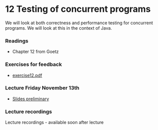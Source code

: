 # 12 Testing of concurrent programs

We will look at both correctness and performance testing for concurrent programs. We will look at this in the context of Java.

### Readings

* Chapter 12 from Goetz

### Exercises for feedback 

* [exercise12.pdf](exercise12.pdf)

### Lecture Friday November 13th

* [Slides preliminary](lecture12_slides.pdf)

### Lecture recordings
Lecture recordings - available soon after lecture

